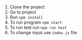 1. Clone the project
2. Go to project
3. Run `npm install`
4. To run program `npm start`
5. To run test run `npm run test`
6. To change input use `index.js` file
